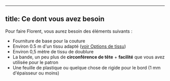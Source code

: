 ***

## title: Ce dont vous avez besoin

Pour faire Florent, vous aurez besoin des éléments suivants :

*   Fourniture de base pour la couture
*   Environ 0.5 m d'un tissu adapté ([voir Options de tissu](/docs/patterns/florent/fabric/))
*   Environ 0,5 mètre de tissu de doublure
*   La bande, un peu plus de **circonférence de tête** + **facilité** que vous avez utilisée pour le patron
*   Une feuille de plastique ou quelque chose de rigide pour le bord (1 mm d'épaisseur ou moins)
